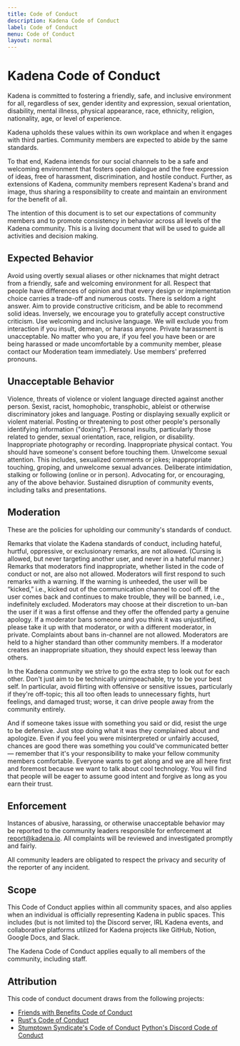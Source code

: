 ```yaml
---
title: Code of Conduct
description: Kadena Code of Conduct
label: Code of Conduct
menu: Code of Conduct
layout: normal
---
```


# Kadena Code of Conduct

Kadena is committed to fostering a friendly, safe, and inclusive environment for
all, regardless of sex, gender identity and expression, sexual orientation,
disability, mental illness, physical appearance, race, ethnicity, religion, nationality, 
age, or level of experience.

Kadena upholds these values within its own workplace and when it engages with
third parties. Community members are expected to abide by the same standards.

To that end, Kadena intends for our social channels to be a safe and welcoming
environment that fosters open dialogue and the free expression of ideas, free of
harassment, discrimination, and hostile conduct. Further, as extensions of
Kadena, community members represent Kadena's brand and image, thus sharing a
responsibility to create and maintain an environment for the benefit of all.

The intention of this document is to set our expectations of community members
and to promote consistency in behavior across all levels of the Kadena
community. This is a living document that will be used to guide all activities
and decision making.

## Expected Behavior

Avoid using overtly sexual aliases or other nicknames that might detract from a
friendly, safe and welcoming environment for all. Respect that people have
differences of opinion and that every design or implementation choice carries a
trade-off and numerous costs. There is seldom a right answer. Aim to provide
constructive criticism, and be able to recommend solid ideas. Inversely, we
encourage you to gratefully accept constructive criticism. Use welcoming and
inclusive language. We will exclude you from interaction if you insult, demean,
or harass anyone. Private harassment is unacceptable. No matter who you are, if
you feel you have been or are being harassed or made uncomfortable by a
community member, please contact our Moderation team immediately. Use members'
preferred pronouns.

## Unacceptable Behavior

Violence, threats of violence or violent language directed against another
person. Sexist, racist, homophobic, transphobic, ableist or otherwise
discriminatory jokes and language. Posting or displaying sexually explicit or
violent material. Posting or threatening to post other people's personally
identifying information ("doxing"). Personal insults, particularly those related
to gender, sexual orientation, race, religion, or disability. Inappropriate
photography or recording. Inappropriate physical contact. You should have
someone's consent before touching them. Unwelcome sexual attention. This
includes, sexualized comments or jokes; inappropriate touching, groping, and
unwelcome sexual advances. Deliberate intimidation, stalking or following
(online or in person). Advocating for, or encouraging, any of the above
behavior. Sustained disruption of community events, including talks and
presentations.

## Moderation

These are the policies for upholding our community's standards of conduct.

Remarks that violate the Kadena standards of conduct, including hateful,
hurtful, oppressive, or exclusionary remarks, are not allowed. (Cursing is
allowed, but never targeting another user, and never in a hateful manner.)
Remarks that moderators find inappropriate, whether listed in the code of
conduct or not, are also not allowed. Moderators will first respond to such
remarks with a warning. If the warning is unheeded, the user will be “kicked,”
i.e., kicked out of the communication channel to cool off. If the user comes
back and continues to make trouble, they will be banned, i.e., indefinitely
excluded. Moderators may choose at their discretion to un-ban the user if it was
a first offense and they offer the offended party a genuine apology. If a
moderator bans someone and you think it was unjustified, please take it up with
that moderator, or with a different moderator, in private. Complaints about bans
in-channel are not allowed. Moderators are held to a higher standard than other
community members. If a moderator creates an inappropriate situation, they
should expect less leeway than others.

In the Kadena community we strive to go the extra step to look out for each
other. Don't just aim to be technically unimpeachable, try to be your best self.
In particular, avoid flirting with offensive or sensitive issues, particularly
if they're off-topic; this all too often leads to unnecessary fights, hurt
feelings, and damaged trust; worse, it can drive people away from the community
entirely.

And if someone takes issue with something you said or did, resist the urge to be
defensive. Just stop doing what it was they complained about and apologize. Even
if you feel you were misinterpreted or unfairly accused, chances are good there
was something you could've communicated better — remember that it's your
responsibility to make your fellow community members comfortable. Everyone wants
to get along and we are all here first and foremost because we want to talk
about cool technology. You will find that people will be eager to assume good
intent and forgive as long as you earn their trust.

## Enforcement

Instances of abusive, harassing, or otherwise unacceptable behavior may be
reported to the community leaders responsible for enforcement at
[report@kadena.io](mailto:report@kadena.io). 
All complaints will be reviewed and investigated promptly and fairly.

All community leaders are obligated to respect the privacy and security of the
reporter of any incident.

## Scope

This Code of Conduct applies within all community spaces, and also applies when
an individual is officially representing Kadena in public spaces. This includes
(but is not limited to) the Discord server, IRL Kadena events, and collaborative
platforms utilized for Kadena projects like GitHub, Notion, Google Docs, and
Slack.

The Kadena Code of Conduct applies equally to all members of the community,
including staff.

## Attribution

This code of conduct document draws from the following projects:

- [Friends with Benefits Code of Conduct](https://github.com/friends-with-benefits/codeofconduct/blob/main/code.md) 
- [Rust's Code of Conduct](https://foundation.rust-lang.org/policies/code-of-conduct/)
- [Stumptown Syndicate's Code of Conduct](https://github.com/stumpsyn/policies/blob/master/citizen_code_of_conduct.md)
[Python's Discord Code of Conduct](https://www.pythondiscord.com/pages/code-of-conduct/)
